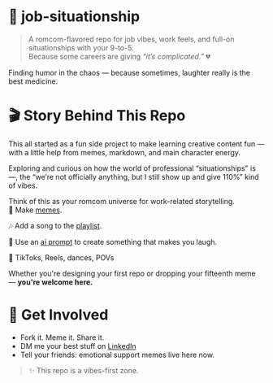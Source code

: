 # 💼 job-situationship

> A romcom-flavored repo for job vibes, work feels, and full-on situationships with your 9-to-5.  
> Because some careers are giving *“it’s complicated.”* 💔

Finding humor in the chaos — because sometimes, laughter really is the best medicine.


# 🎬 Story Behind This Repo

This all started as a fun side project to make learning creative content fun — with a little help from memes, markdown, and main character energy.  

Exploring and curious on how the world of professional “situationships" is —, the “we’re not officially anything, but I still show up and give 110%” kind of vibes.  

Think of this as your romcom universe for work-related storytelling.  
🎨 Make [memes](/memes.md).

🎶 Add a song to the [playlist](/playlist.md). 

🤖 Use an [ai prompt](/AIprompt.md) to create something that makes you laugh.

🎥 TikToks, Reels, dances, POVs

Whether you're designing your first repo or dropping your fifteenth meme — **you're welcome here.**


# 💌 Get Involved

- Fork it. Meme it. Share it.
- DM me your best stuff on [LinkedIn](https://linkedin.com/in/marifedomanski)
- Tell your friends: emotional support memes live here now.


> ✨ This repo is a vibes-first zone.  

